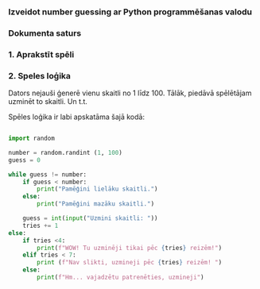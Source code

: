 ### Izveidot number guessing ar Python programmēšanas valodu

### Dokumenta saturs

### 1. Aprakstīt spēli
### 2. Speles loģika

Dators nejauši ģenerē vienu skaitli no 1 līdz 100. Tālāk, piedāvā spēlētājam uzminēt to skaitli. Un t.t.

Spēles loģika ir labi apskatāma šajā kodā:
```py

import random

number = random.randint (1, 100)
guess = 0

while guess != number:
    if guess < number:
        print("Pamēģini lielāku skaitli.")
    else:
        print("Pamēģini mazāku skaitli.")

    guess = int(input("Uzmini skaitli: "))
    tries += 1
else:
    if tries <4:
        print(f"WOW! Tu uzminēji tikai pēc {tries} reizēm!")
    elif tries < 7:
        print (f"Nav slikti, uzmineji pēc {tries} reizēm! ")
    else:
        print(f"Hm... vajadzētu patrenēties, uzmineji")
```

